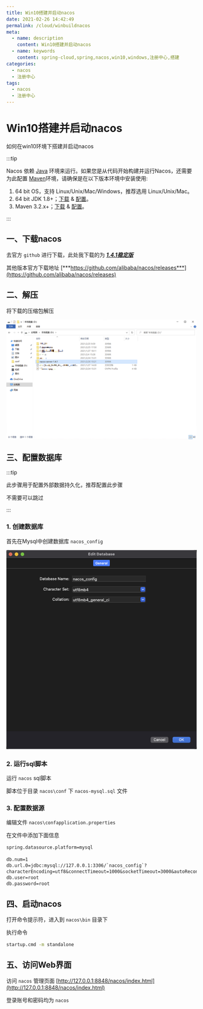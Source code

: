 ```yaml
---
title: Win10搭建并启动nacos
date: 2021-02-26 14:42:49
permalink: /cloud/winbuildnacos
meta:
  - name: description
    content: Win10搭建并启动nacos
  - name: keywords
    content: spring-cloud,spring,nacos,win10,windows,注册中心,搭建
categories:
  - nacos
  - 注册中心
tags:
  - nacos
  - 注册中心
---
```

# Win10搭建并启动nacos

如何在win10环境下搭建并启动nacos

:::tip

Nacos 依赖 [Java](https://docs.oracle.com/cd/E19182-01/820-7851/inst_cli_jdk_javahome_t/) 环境来运行。如果您是从代码开始构建并运行Nacos，还需要为此配置 [Maven](https://maven.apache.org/index.html)环境，请确保是在以下版本环境中安装使用:

1. 64 bit OS，支持 Linux/Unix/Mac/Windows，推荐选用 Linux/Unix/Mac。
2. 64 bit JDK 1.8+；[下载](http://www.oracle.com/technetwork/java/javase/downloads/jdk8-downloads-2133151.html) & [配置](https://docs.oracle.com/cd/E19182-01/820-7851/inst_cli_jdk_javahome_t/)。
3. Maven 3.2.x+；[下载](https://maven.apache.org/download.cgi) & [配置](https://maven.apache.org/settings.html)。

:::

<!-- more -->

## 一、下载nacos

去官方 `github` 进行下载，此处我下载的为 [***1.4.1稳定版***](https://github.com/alibaba/nacos/releases/download/1.4.1/nacos-server-1.4.1.zip)

其他版本官方下载地址 [***https://github.com/alibaba/nacos/releases***](https://github.com/alibaba/nacos/releases)

## 二、解压

将下载的压缩包解压

![image-20210226135740705](/img/blog/20210226135747.png)

## 三、配置数据库

:::tip

此步骤用于配置外部数据持久化，推荐配置此步骤

不需要可以跳过

:::

### 1. 创建数据库

首先在Mysql中创建数据库 `nacos_config`

![image-20210226144340129](/img/blog/20210226144340.png)

### 2. 运行sql脚本

运行 `nacos` sql脚本

脚本位于目录 `nacos\conf` 下 `nacos-mysql.sql` 文件

### 3. 配置数据源

编辑文件 `nacos\confapplication.properties`

在文件中添加下面信息

```properties
spring.datasource.platform=mysql

db.num=1
db.url.0=jdbc:mysql://127.0.0.1:3306/`nacos_config`?characterEncoding=utf8&connectTimeout=1000&socketTimeout=3000&autoReconnect=true
db.user=root
db.password=root
```

## 四、启动nacos

打开命令提示符，进入到 `nacos\bin` 目录下

执行命令

```bash
startup.cmd -m standalone
```

## 五、访问Web界面

访问 `nacos` 管理页面 [http://127.0.0.1:8848/nacos/index.html](http://127.0.0.1:8848/nacos/index.html)

登录账号和密码均为 `nacos`

